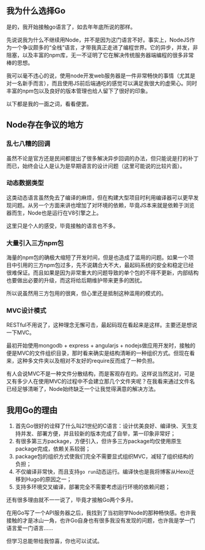 ## 我为什么选择Go

是的，我开始接触go语言了，如去年年底所说的那样。

先说说我为什么不继续用Node，并不是因为这门语言不好。事实上，NodeJS作为一个争议颇多的“全栈”语言，才带我真正走进了编程世界。它的异步，并发，非阻塞，以及丰富的npm库，无一不证明了它在解决传统服务器端编程的很多非常棒的思想。

我可以毫不违心的说，使用node开发web服务器是一件非常畅快的事情（尤其是对一名新手而言），而且使用JS前后端通吃的感觉可以满足我很大的虚荣心。同时丰富的npm包以及良好的版本管理也给人留下了很好的印象。

以下都是我的一面之词，看看便罢。

## Node存在争议的地方

### 乱七八糟的回调

虽然不论是官方还是民间都提出了很多解决异步回调的办法，但只能说是打的补丁而已，始终会让人是认为是早期语言的设计问题（这里可能说的比较片面）。

### 动态数据类型

这类动态语言虽然免去了编译的麻烦，但在构建大型项目时利用编译器可以更早发现问题。从另一个方面来讲也增加了对环境的依赖，毕竟JS本来就是依赖于浏览器而生，Node也是运行在V8引擎之上。

这里只是个人的感受，毕竟接触的语言也不多。

### 大量引入三方npm包

海量的npm包的确极大缩短了开发时间，但是也造成了滥用的问题。如果一个项目中引用的三方npm包过多，先不说耦合大不大，最起码系统的安全和稳定已经很难保证。而且如果是因为非常重大的问题导致的单个包的不得不更新，内部结构也要做出必要的升级，而这将给后期维护带来更多的困扰。

所以说虽然用三方包用的很爽，但心里还是抵制这种滥用的模式的。

### MVC设计模式

RESTful不用说了，这种理念无懈可击，最起码现在看起来是这样。主要还是想说一下MVC。

最初开始使用mongodb + express + angularjs + nodejs做应用开发时，接触的便是MVC的文件组织目录，那时看来确实是结构清晰的一种组织方式。但现在看来，这种多文件夹以及相对不友好的require反而成了一种负担。

有人会说MVC不是一种文件分散结构，而是客观存在的。这样说当然这对，可是又有多少人在使用MVC的过程中不会建立那几个文件夹呢？在我看来通过文件名已经足够清晰了，Node始终缺乏一个让我觉得满意的解决方法。

## 我用Go的理由

1. 首先Go很好的诠释了什么叫21世纪的C语言：设计优美良好、编译快、天生支持并发、部署方便，并且较新的版本完成了自举，第一印象非常好；
2. 有很多第三方package，方便引入，但许多三方package均仅使用原生package完成，依赖关系较弱；
3. package包的组织方式使我们完全不需要显式组织MVC，减轻了组织结构的负担；
4. 不仅编译非常快，而且支持`go run`动态运行。编译快也是我将博客从Hexo迁移到Hugo的原因之一；
5. 支持多环境交叉编译，部署完全不需要考虑运行环境的依赖问题；

还有很多理由就不一一说了，毕竟才接触Go两个多月。

在用Go写了一个API服务器之后，我找到了当初刚学Node的那种畅快感。也许我接触的才是冰山一角，也许Go自身也有很多我没有发现的问题，也许我是学一门语言爱一门语言......

但学习总能带给我惊喜，你也可以试试。
